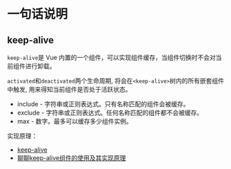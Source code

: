 # 一句话说明

## keep-alive

`keep-alive`是 Vue 内置的一个组件，可以实现组件缓存，当组件切换时不会对当前组件进行卸载。

`activated`和`deactivated`两个生命周期, 将会在`<keep-alive>`树内的所有嵌套组件中触发, 用来得知当前组件是否处于活跃状态。

- include - 字符串或正则表达式。只有名称匹配的组件会被缓存。
- exclude - 字符串或正则表达式。任何名称匹配的组件都不会被缓存。
- max - 数字。最多可以缓存多少组件实例。


实现原理：
- [keep-alive](https://ustbhuangyi.github.io/vue-analysis/v2/extend/keep-alive.html)
- [聊聊keep-alive组件的使用及其实现原理](https://github.com/answershuto/learnVue/blob/master/docs/%E8%81%8A%E8%81%8Akeep-alive%E7%BB%84%E4%BB%B6%E7%9A%84%E4%BD%BF%E7%94%A8%E5%8F%8A%E5%85%B6%E5%AE%9E%E7%8E%B0%E5%8E%9F%E7%90%86.MarkDown)

## 

